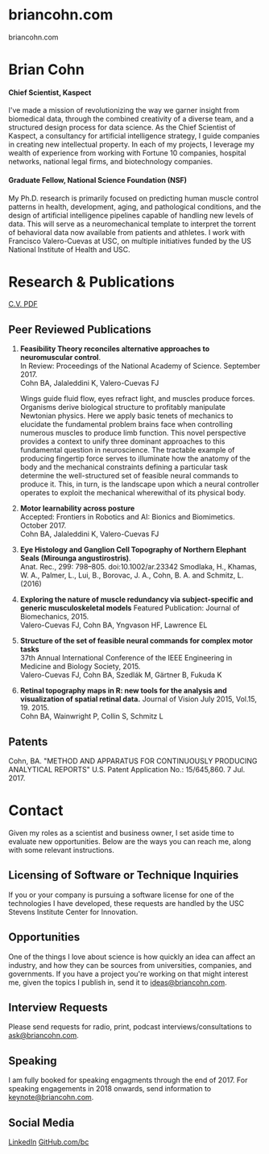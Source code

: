# briancohn.com
briancohn.com


# Brian Cohn

#### Chief Scientist, Kaspect <link to kaspect>
I've made a mission of revolutionizing the way we garner insight from biomedical data, through the combined creativity of a diverse team, and a structured design process for data science. As the Chief Scientist of Kaspect, a consultancy for artificial intelligence strategy, I guide companies in creating new intellectual property. In each of my projects, I leverage my wealth of experience from working with Fortune 10 companies, hospital networks, national legal firms, and biotechnology companies.

#### Graduate Fellow, National Science Foundation (NSF) <link to research>
My Ph.D. research is primarily focused on predicting human muscle control patterns in health, development, aging, and pathological conditions, and the design of artificial intelligence pipelines capable of handling new levels of data. This will serve as a neuromechanical template to interpret the torrent of behavioral data now available from patients and athletes. I work with Francisco Valero-Cuevas at USC, on multiple initiatives funded by the US National Institute of Health and USC.


# Research & Publications
[C.V. PDF](/content/briancohn.pdf)

## Peer Reviewed Publications
1. __Feasibility Theory reconciles alternative approaches to neuromuscular control__.  
In Review: Proceedings of the National Academy of Science. September 2017.  
Cohn BA, Jalaleddini K, Valero-Cuevas FJ  


    Wings guide fluid flow, eyes refract light, and muscles produce forces. Organisms derive biological structure to profitably manipulate Newtonian physics.
    Here we apply basic tenets of mechanics to elucidate the  fundamental problem brains face when controlling numerous muscles to produce limb function.
    This novel perspective provides a context to unify three dominant approaches to this fundamental question in neuroscience.
    The tractable example of producing fingertip force serves to illuminate how the anatomy of the body and the mechanical constraints defining a particular task determine the well-structured set of feasible neural commands to produce it.
    This, in turn, is the landscape upon which a neural controller operates to exploit the mechanical wherewithal of its physical body.


2. __Motor learnability across posture__  
Accepted: Frontiers in Robotics and AI: Bionics and Biomimetics. October 2017.  
Cohn BA, Jalaleddini K, Valero-Cuevas FJ 

3. __Eye Histology and Ganglion Cell Topography of Northern Elephant Seals (Mirounga angustirostris)__.    
Anat. Rec., 299: 798–805. doi:10.1002/ar.23342
Smodlaka, H., Khamas, W. A., Palmer, L., Lui, B., Borovac, J. A., Cohn, B. A. and Schmitz, L. (2016)

4. __Exploring the nature of muscle redundancy via subject-specific and generic musculoskeletal models__   Featured Publication: Journal of Biomechanics, 2015.    
Valero-Cuevas FJ, Cohn BA, Yngvason HF, Lawrence EL  

5. __Structure of the set of feasible neural commands for complex motor tasks__  
37th Annual International Conference of the IEEE Engineering in Medicine and Biology Society, 2015.    
Valero-Cuevas FJ, Cohn BA, Szedlák M, Gärtner B, Fukuda K  

6. __Retinal topography maps in R: new tools for the analysis and visualization of spatial retinal data.__   Journal of Vision July 2015, Vol.15, 19. 2015.    
Cohn BA, Wainwright P, Collin S, Schmitz L  


## Patents
Cohn, BA. "METHOD AND APPARATUS FOR CONTINUOUSLY PRODUCING ANALYTICAL REPORTS" U.S. Patent Application No.: 15/645,860. 7 Jul. 2017.



# Contact

Given my roles as a scientist and business owner, I set aside time to evaluate new opportunities. 
Below are the ways you can reach me, along with some relevant instructions.

## Licensing of Software or Technique Inquiries
If you or your company is pursuing a software license for one of the technologies I have developed, these requests are handled by the USC Stevens Institute Center for Innovation.

## Opportunities
One of the things I love about science is how quickly an idea can affect an industry, and how they can be sources from universities, companies, and governments. If you have a project you're working on that might interest me, given the topics I publish in, send it to ideas@briancohn.com.

## Interview Requests
Please send requests for radio, print, podcast interviews/consultations to ask@briancohn.com.

## Speaking
I am fully booked for speaking engagments through the end of 2017. For speaking engagements in 2018 onwards, send information to [keynote@briancohn.com](mailto:keynote@brian.cohn.com).

## Social Media
[LinkedIn](https://linkedin.com/in/brianalexandercohn)
[GitHub.com/bc](https://github.com/bc)
